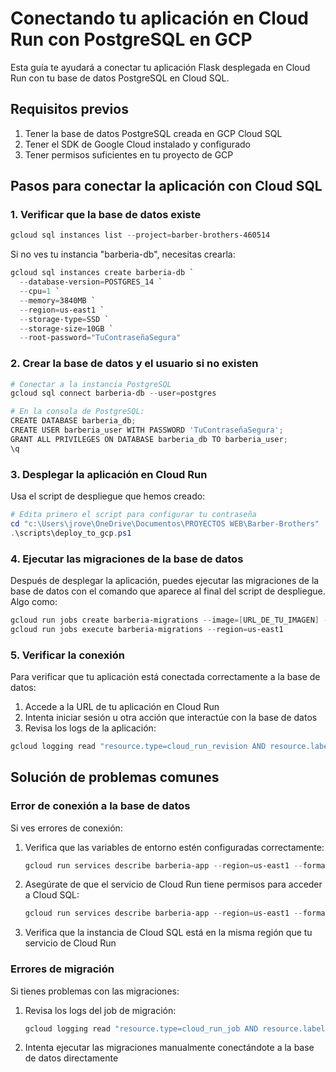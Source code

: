 # Conectando tu aplicación en Cloud Run con PostgreSQL en GCP

Esta guía te ayudará a conectar tu aplicación Flask desplegada en Cloud Run con tu base de datos PostgreSQL en Cloud SQL.

## Requisitos previos

1. Tener la base de datos PostgreSQL creada en GCP Cloud SQL
2. Tener el SDK de Google Cloud instalado y configurado
3. Tener permisos suficientes en tu proyecto de GCP

## Pasos para conectar la aplicación con Cloud SQL

### 1. Verificar que la base de datos existe

```powershell
gcloud sql instances list --project=barber-brothers-460514
```

Si no ves tu instancia "barberia-db", necesitas crearla:

```powershell
gcloud sql instances create barberia-db `
  --database-version=POSTGRES_14 `
  --cpu=1 `
  --memory=3840MB `
  --region=us-east1 `
  --storage-type=SSD `
  --storage-size=10GB `
  --root-password="TuContraseñaSegura"
```

### 2. Crear la base de datos y el usuario si no existen

```powershell
# Conectar a la instancia PostgreSQL
gcloud sql connect barberia-db --user=postgres

# En la consola de PostgreSQL:
CREATE DATABASE barberia_db;
CREATE USER barberia_user WITH PASSWORD 'TuContraseñaSegura';
GRANT ALL PRIVILEGES ON DATABASE barberia_db TO barberia_user;
\q
```

### 3. Desplegar la aplicación en Cloud Run

Usa el script de despliegue que hemos creado:

```powershell
# Edita primero el script para configurar tu contraseña
cd "c:\Users\jrove\OneDrive\Documentos\PROYECTOS WEB\Barber-Brothers"
.\scripts\deploy_to_gcp.ps1
```

### 4. Ejecutar las migraciones de la base de datos

Después de desplegar la aplicación, puedes ejecutar las migraciones de la base de datos con el comando que aparece al final del script de despliegue. Algo como:

```powershell
gcloud run jobs create barberia-migrations --image=[URL_DE_TU_IMAGEN] --set-env-vars=FLASK_APP=wsgi.py --command=python --args=-m,flask,db,upgrade --region=us-east1 --add-cloudsql-instances=barber-brothers-460514:us-east1:barberia-db
gcloud run jobs execute barberia-migrations --region=us-east1
```

### 5. Verificar la conexión

Para verificar que tu aplicación está conectada correctamente a la base de datos:

1. Accede a la URL de tu aplicación en Cloud Run
2. Intenta iniciar sesión u otra acción que interactúe con la base de datos
3. Revisa los logs de la aplicación:

```powershell
gcloud logging read "resource.type=cloud_run_revision AND resource.labels.service_name=barberia-app AND severity>=WARNING" --limit=20
```

## Solución de problemas comunes

### Error de conexión a la base de datos

Si ves errores de conexión:

1. Verifica que las variables de entorno estén configuradas correctamente:
   ```powershell
   gcloud run services describe barberia-app --region=us-east1 --format="yaml(spec.template.spec.containers[0].env)"
   ```

2. Asegúrate de que el servicio de Cloud Run tiene permisos para acceder a Cloud SQL:
   ```powershell
   gcloud run services describe barberia-app --region=us-east1 --format="yaml(spec.template.spec.volumes)"
   ```

3. Verifica que la instancia de Cloud SQL está en la misma región que tu servicio de Cloud Run

### Errores de migración

Si tienes problemas con las migraciones:

1. Revisa los logs del job de migración:
   ```powershell
   gcloud logging read "resource.type=cloud_run_job AND resource.labels.job_name=barberia-migrations" --limit=50
   ```

2. Intenta ejecutar las migraciones manualmente conectándote a la base de datos directamente
